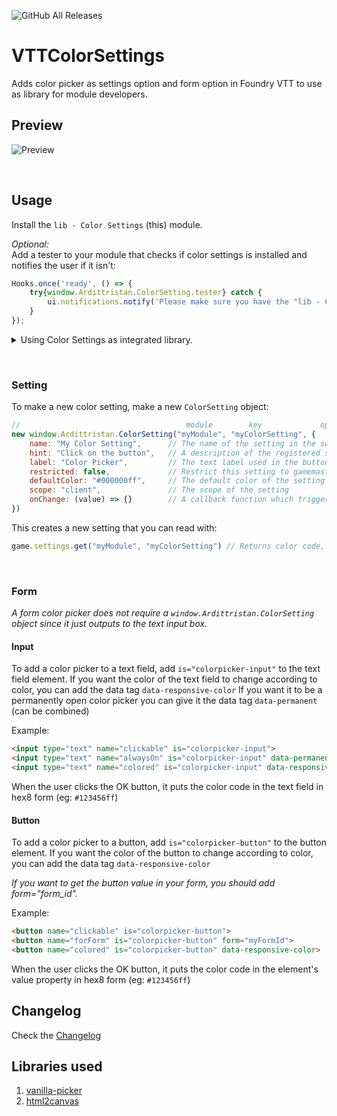 ![GitHub All Releases](https://img.shields.io/badge/dynamic/json?color=green&label=downloads&query=*&url=http%3A%2F%2Faws.ardittristan.xyz%3A9756%2FdownloadCount%2FVTTColorSettings)

# VTTColorSettings

Adds color picker as settings option and form option in Foundry VTT to use as library for module developers.

## Preview

![Preview](https://i.imgur.com/k3F43B4.gif)

&nbsp;

## Usage

Install the `lib - Color Settings` (this) module.

*Optional:*  
Add a tester to your module that checks if color settings is installed and notifies the user if it isn't:

```javascript
Hooks.once('ready', () => {
    try{window.Ardittristan.ColorSetting.tester} catch {
        ui.notifications.notify('Please make sure you have the "lib - ColorSettings" module installed', "error", {permanent: true});
    }
});
```

<details>

<summary>Using Color Settings as integrated library.</summary>

While it is not recommended to, you can use colorsettings as integrated library in your module. When ran as integrated library, colorsettings only runs if the main colorsettings module isn't enabled/installed.

To install colorsettings as an integrated library, you can import the `colorSettings.js`file, `css`folder and `lib`folder into your project.

Make sure the `css` and `lib` folders are in the same directory as the `colorSettings.js` file.

To make the integrated library work, you'll have to add/merge _(with your own file locations)_:

```json
"esmodules": ["./lib/colorsettings/colorSetting.js"],
"styles": [ "./lib/colorsettings/css/colorpicker.css" ]
```

to your `module.json`.

Please do inform your users in some way that they can install colorsettings as a module so they'll have the latest version of the library instead of the included version in your module.

</details>

&nbsp;

### Setting

To make a new color setting, make a new `ColorSetting` object:

```javascript
//                                     module        key             options
new window.Ardittristan.ColorSetting("myModule", "myColorSetting", {
    name: "My Color Setting",      // The name of the setting in the settings menu
    hint: "Click on the button",   // A description of the registered setting and its behavior
    label: "Color Picker",         // The text label used in the button
    restricted: false,             // Restrict this setting to gamemaster only?
    defaultColor: "#000000ff",     // The default color of the setting
    scope: "client",               // The scope of the setting
    onChange: (value) => {}        // A callback function which triggers when the setting is changed
})
```

This creates a new setting that you can read with:

```javascript
game.settings.get("myModule", "myColorSetting") // Returns color code, eg: "#000000ff"
```

&nbsp;

### Form

_A form color picker does not require a `window.Ardittristan.ColorSetting` object since it just outputs to the text input box._

#### Input

To add a color picker to a text field, add `is="colorpicker-input"` to the text field element. If you want the color of the text field to change according to color, you can add the data tag `data-responsive-color` If you want it to be a permanently open color picker you can give it the data tag `data-permanent` (can be combined)

Example:

```html
<input type="text" name="clickable" is="colorpicker-input">
<input type="text" name="alwaysOn" is="colorpicker-input" data-permanent>
<input type="text" name="colored" is="colorpicker-input" data-responsive-color>
```

When the user clicks the OK button, it puts the color code in the text field in hex8 form (eg: `#123456ff`)

#### Button

To add a color picker to a button, add `is="colorpicker-button"` to the button element. If you want the color of the button to change according to color, you can add the data tag `data-responsive-color`

*If you want to get the button value in your form, you should add form="form_id".*

Example:

```html
<button name="clickable" is="colorpicker-button">
<button name="forForm" is="colorpicker-button" form="myFormId">
<button name="colored" is="colorpicker-button" data-responsive-color>
```

When the user clicks the OK button, it puts the color code in the element's value property in hex8 form (eg: `#123456ff`)

## Changelog

Check the [Changelog](https://github.com/ardittristan/VTTColorSettings/blob/master/CHANGELOG.md)

## Libraries used

1. [vanilla-picker](https://github.com/Sphinxxxx/vanilla-picker)
2. [html2canvas](https://github.com/niklasvh/html2canvas)
